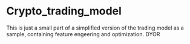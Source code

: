 # Crypto_trading_model
This is just a small part of a simplified version of the trading model as a sample, containing feature engeering and optimization.
DYOR
